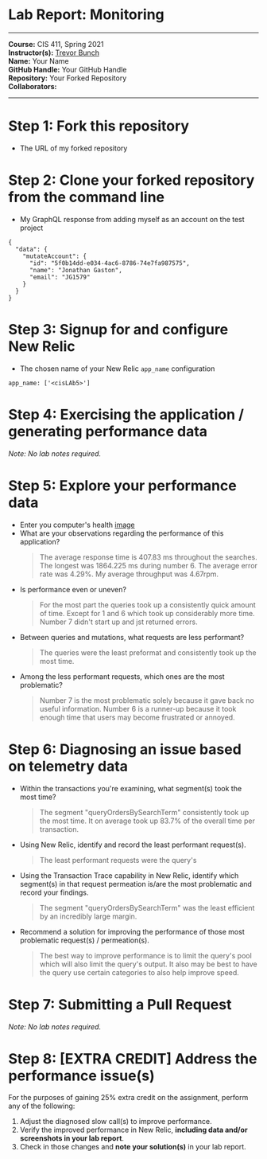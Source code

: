 # Lab Report: Monitoring
___
**Course:** CIS 411, Spring 2021  
**Instructor(s):** [Trevor Bunch](https://github.com/trevordbunch)  
**Name:** Your Name  
**GitHub Handle:** Your GitHub Handle  
**Repository:** Your Forked Repository  
**Collaborators:** 
___

# Step 1: Fork this repository
- The URL of my forked repository

# Step 2: Clone your forked repository from the command line
- My GraphQL response from adding myself as an account on the test project
```
{
  "data": {
    "mutateAccount": {
      "id": "5f0b14dd-e034-4ac6-8786-74e7fa987575",
      "name": "Jonathan Gaston",
      "email": "JG1579"
    }
  }
}
```

# Step 3: Signup for and configure New Relic
- The chosen name of your New Relic ```app_name``` configuration
```
app_name: ['<cisLAb5>']
```

# Step 4: Exercising the application / generating performance data

_Note: No lab notes required._

# Step 5: Explore your performance data
* Enter you computer's health
[image](/assets/My%20Laptop.jpg)
* What are your observations regarding the performance of this application? 
  >  The average response time is 407.83 ms throughout the searches. The longest was 1864.225 ms during number 6. The average error rate was 4.29%. My average throughput was 4.67rpm.
* Is performance even or uneven? 
  > For the most part the queries took up a consistently quick amount of time. Except for 1 and 6 which took up considerably  more time. Number 7 didn't start up and jst returned errors.
* Between queries and mutations, what requests are less performant? 
  > The queries were the least preformat and consistently took up the most time.
* Among the less performant requests, which ones are the most problematic?
  > Number 7 is the most problematic solely because it gave back no useful information. Number 6 is a runner-up because it took enough time that users may become frustrated or annoyed.

# Step 6: Diagnosing an issue based on telemetry data
* Within the transactions you're examining, what segment(s) took the most time?
  > The segment "queryOrdersBySearchTerm" consistently took up the most time. It on average took up 83.7% of the overall time per transaction. 
* Using New Relic, identify and record the least performant request(s).
  > The least performant requests were the query's
* Using the Transaction Trace capability in New Relic, identify which segment(s) in that request permeation is/are the most problematic and record your findings.
  > The segment "queryOrdersBySearchTerm" was the least efficient by an incredibly large margin.
* Recommend a solution for improving the performance of those most problematic request(s) / permeation(s).
  > The best way to improve performance is to limit the query's pool which will also limit the query's output. It also may be best to have the query use certain categories to also help improve speed.

# Step 7: Submitting a Pull Request
_Note: No lab notes required._

# Step 8: [EXTRA CREDIT] Address the performance issue(s)
For the purposes of gaining 25% extra credit on the assignment, perform any of the following:
1. Adjust the diagnosed slow call(s) to improve performance. 
2. Verify the improved performance in New Relic, **including data and/or screenshots in your lab report**.
2. Check in those changes and **note your solution(s)** in your lab report.